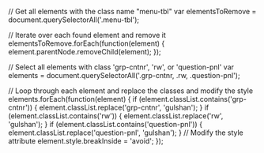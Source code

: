// Get all elements with the class name "menu-tbl"
var elementsToRemove = document.querySelectorAll('.menu-tbl');

// Iterate over each found element and remove it
elementsToRemove.forEach(function(element) {
    element.parentNode.removeChild(element);
});



// Select all elements with class 'grp-cntnr', 'rw', or 'question-pnl'
var elements = document.querySelectorAll('.grp-cntnr, .rw, .question-pnl');

// Loop through each element and replace the classes and modify the style
elements.forEach(function(element) {
    if (element.classList.contains('grp-cntnr')) {
        element.classList.replace('grp-cntnr', 'gulshan');
    }
    if (element.classList.contains('rw')) {
        element.classList.replace('rw', 'gulshan');
    }
    if (element.classList.contains('question-pnl')) {
        element.classList.replace('question-pnl', 'gulshan');
    }
    // Modify the style attribute
    element.style.breakInside = 'avoid';
});
